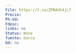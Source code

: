 ```yaml
---
File: https://t.co/ZPNAGh4jL7
Precio: 
Ph-Vd: 
Fdesc: 
links: no
Status: None
fuente: Garca
bd: no
---
```

